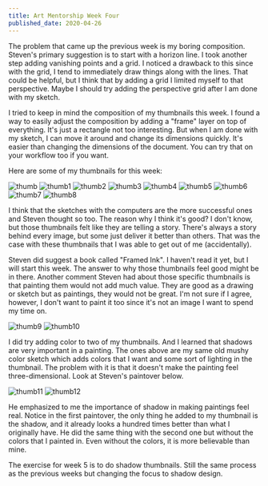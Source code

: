 ```yaml
---
title: Art Mentorship Week Four
published_date: 2020-04-26
---
```


The problem that came up the previous week is my boring composition. Steven's primary suggestion is
to start with a horizon line. I took another step adding vanishing points and a grid. I noticed a
drawback to this since with the grid, I tend to immediately draw things along with the lines. That
could be helpful, but I think that by adding a grid I limited myself to that perspective. Maybe I
should try adding the perspective grid after I am done with my sketch.

I tried to keep in mind the composition of my thumbnails this week. I found a way to easily adjust
the composition by adding a "frame" layer on top of everything. It's just a rectangle not too interesting.
But when I am done with my sketch, I can move it around and change its dimensions quickly. It's easier
than changing the dimensions of the document. You can try that on your workflow too if you want.

Here are some of my thumbnails for this week:

![thumb](thumb.png)
![thumb1](thumb1.png)
![thumb2](thumb2.png)
![thumb3](thumb3.png)
![thumb4](thumb4.png)
![thumb5](thumb5.png)
![thumb6](thumb6.png)
![thumb7](thumb7.png)
![thumb8](thumb8.png)

I think that the sketches with the computers are the more successful ones and Steven thought so too.
The reason why I think it's good? I don't know, but those thumbnails felt like they are telling a
story. There's always a story behind every image, but some just deliver it better than others. That was
the case with these thumbnails that I was able to get out of me (accidentally).

Steven did suggest a book called "Framed Ink". I haven't read it yet, but I will start this week. The
answer to why those thumbnails feel good might be in there. Another comment Steven had about those
specific thumbnails is that painting them would not add much value. They are good as a drawing or sketch
but as paintings, they would not be great. I'm not sure if I agree, however, I don't want to paint it too
since it's not an image I want to spend my time on.

![thumb9](thumb9.png)
![thumb10](thumb10.png)

I did try adding color to two of my thumbnails. And I learned that shadows are very important in a painting.
The ones above are my same old mushy color sketch which adds colors that I want and some sort of lighting
in the thumbnail. The problem with it is that it doesn't make the painting feel three-dimensional. Look at Steven's
paintover below.

![thumb11](thumb11.png)
![thumb12](thumb12.png)

He emphasized to me the importance of shadow in making paintings feel real. Notice in the first paintover, the
only thing he added to my thumbnail is the shadow, and it already looks a hundred times better than what
I originally have. He did the same thing with the second one but without the colors that I painted in. Even
without the colors, it is more believable than mine.

The exercise for week 5 is to do shadow thumbnails. Still the same process as the previous weeks but changing
the focus to shadow design.
